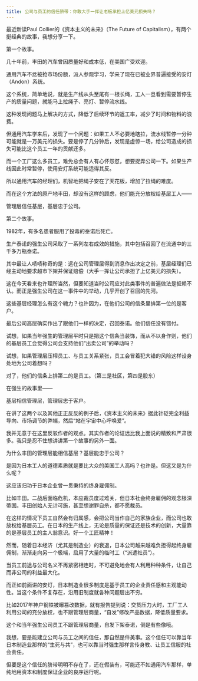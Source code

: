 ```yaml
---
title: 公司与员工的信任脐带：你敢大手一挥让老板承担上亿美元损失吗？
---
```


最近新读Paul Collier的《资本主义的未来》（The Future of Capitalism），有两个挺经典的故事，我想分享一下。

第一个故事。

几十年前，丰田的汽车曾因质量好和成本低，在美国广受欢迎。

通用汽车不忿被抢市场份额，派人参观学习，学来了现在已被业界普遍接受的安灯（Andon）系统。

这个系统，简单地说，就是生产线从头至尾有一根长绳，工人一旦看到需要暂停生产的质量问题，就能马上拉绳子、亮灯、暂停流水线。

这种发现问题马上解决的方式，降低了后续环节的返工率，减少了时间和物料的浪费。

但通用汽车学来后，发现了一个问题：如果工人不必要地瞎拉，流水线暂停一分钟可能就是一万美元的损失。要是停了几分钟后，发现是虚惊一场，给公司造成的损失可能比这个员工一年的贡献还多。



而一个工厂这么多员工，难免总会有人有心怀怨怼，想要捉弄公司一下。如果生产线因此时常暂停，使用安灯系统可能适得其反。

所以通用汽车的经理们，机智地把绳子安在了天花板，增加了拉绳的难度。

而在这个方法的原产地丰田，却没有这样的顾虑，他们能充分放权给基层工人——

管理层信任基层，基层忠于公司。

第二个故事。

1982年，有多名患者服用了投毒的泰诺后死亡。

生产泰诺的强生公司采取了一系列左右成效的措施，其中包括召回了在流通中的三千多万瓶泰诺。

其中最让人啧啧称奇的是：远在公司管理层得到消息作出决定之前，基层经理们已经主动地要求超市下架并保证赔偿（大手一挥让公司承担了上亿美元的损失）。



这在今天看来也许理所当然，但要知道当时公司应对此类事件的普遍做法是抵赖不认。而正是强生公司在这一事件中的举动，几乎开创了召回的先河。

这些基层经理怎么有这个魄力？也许因为，在他们公司的信条里排第一位的是客户。

最后公司高层确实作出了跟他们一样的决定，召回泰诺。他们信任没有错付。

试想，如果当年强生的管理层平时只是把这个信条当装饰，而从不以身作则，他们的基层员工会觉得公司会支持他们“出卖公司”的举动吗？

试想，如果管理层压榨员工、与员工关系紧张，员工会冒着犯大错的风险这样设身处地为公司着想吗？

对了，他们的信条上排第二的是员工。（第三是社区，第四是股东）

在强生的故事里——

基层相信管理层，管理层忠于客户。

在讲了这两个以及其他正正反反的例子后，《资本主义的未来》据此针砭完全利益导向、市场调节的弊端，然后“站在宇宙中心呼唤爱”。

我并无意于在这里反驳作者的观点。其实作者的论证远比我上面说的精致和严肃很多。我只是忍不住想讲讲第一个故事的另外一面。



为什么丰田的管理层能相信基层？基层能忠于公司？

是因为日本工人的道德素质就是要比大众的美国工人高吗？也许是。但这又是为什么呢？

这应该归功于日本企业曾一贯秉持的终身雇佣制。

比如丰田。二战后面临危机，本应裁员度过难关，但日本社会终身雇佣的观念根深蒂固。丰田创始人无计可施，甚至想谢罪自杀，都不愿裁员。

在这样的情况下员工自然会有归属感，会把公司当作自己的家族企业，而公司也敢放权给基层员工。在日本的生产线上，无论是质量的保证还是技术的创新，大量靠的是基层员工的主人翁意识。好一个工匠精神！

然而，随着日本经济（尤其是制造业）的衰退，日本公司越来越难负担得起终身雇佣制，渐渐走向另一个极端，启用了大量的临时工（“派遣社员”）。



当员工前途与公司名义不再紧密相连时，不可避免地会有人利用种种条件，让自己而非公司的利益最大化。

而正如前面讲的安灯，日本制造业很多制度是基于员工的企业责任感和主观能动性。当这个条件不复存在，沿用旧制度就各种问题层出不穷。

比如2017年神户钢铁被曝篡改数据，就有报告提到说：交货压力大时，工厂工人利用公司的充分放权，也不跟管理层商量，“自发”修改产品数据，降低质量要求。

这个和当年强生公司员工不跟管理层商量，自发下架泰诺，倒是有些像哦。

我想，要是能建立公司与员工之间的信任，那自然是件美事。这个信任可以靠当年日本制造业那样的“生死与共”，也可以靠当时强生那样言传身教、让员工信服的社会责任。

但要是这个信任的脐带明明不存在了，还在假装有，可能还不如通用汽车那样，单纯地用资本和制度保证企业的良序运行呢。
